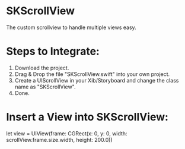 # SKScrollView
The custom scrollview to handle multiple views easy.

# Steps to Integrate:
  1. Download the project.
  2. Drag & Drop the file "SKScrollView.swift" into your own project.
  3. Create a UIScrollView in your Xib/Storyboard and change the class name as "SKScrollView".
  4. Done.
  
# Insert a View into SKScrollView:

  let view = UIView(frame: CGRect(x: 0, y: 0, width: scrollView.frame.size.width, height: 200.0))
  
